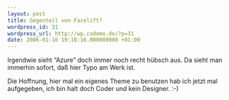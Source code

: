 ```yaml
---
layout: post
title: Gegenteil von Facelift?
wordpress_id: 31
wordpress_url: http://wp.codemo.de/?p=31
date: 2006-01-16 19:18:16.000000000 +01:00
---
```

Irgendwie sieht &#8220;Azure&#8221; doch immer noch recht hübsch aus. Da sieht man immerhin sofort, daß hier Typo am Werk ist.

Die Hoffnung, hier mal ein eigenes Theme zu benutzen hab ich jetzt mal aufgegeben, ich bin halt doch Coder und kein Designer. :-)
